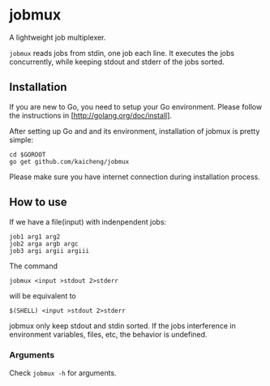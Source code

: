 jobmux
======

A lightweight job multiplexer.

`jobmux` reads jobs from stdin, one job each line. It executes the jobs
concurrently, while keeping stdout and stderr of the jobs sorted.

## Installation

If you are new to Go, you need to setup your Go environment. Please follow the
instructions in [http://golang.org/doc/install].

After setting up Go and and its environment, installation of jobmux is pretty
simple:
```
cd $GOROOT
go get github.com/kaicheng/jobmux
```

Please make sure you have internet connection during installation process.

## How to use

If we have a file(input) with indenpendent jobs:

```
job1 arg1 arg2
job2 arga argb argc
job3 argi argii argiii
```

The command
```
jobmux <input >stdout 2>stderr
```
will be equivalent to
```
$(SHELL) <input >stdout 2>stderr
```

jobmux only keep stdout and stdin sorted. If the jobs interference in
environment variables, files, etc, the behavior is undefined.

### Arguments
Check `jobmux -h` for arguments.
